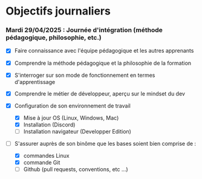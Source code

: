 # Objectifs journaliers

### Mardi 29/04/2025 : Journée d'intégration (méthode pédagogique, philosophie, etc.)


* [x] Faire connaissance avec l'équipe pédagogique et les autres apprenants
* [x] Comprendre la méthode pédagogique et la philosophie de la formation
* [x] S'interroger sur son mode de fonctionnement en termes d'apprentissage
* [x] Comprendre le métier de développeur, aperçu sur le mindset du dev

* [x] Configuration de son environnement de travail
  * [x] Mise à jour OS (Linux, Windows, Mac)
  * [x] Installation (Discord)
  * [ ] Installation navigateur (Developper Edition)
* [ ] S'assurer auprès de son binôme que les bases soient bien comprise de :
  * [x] commandes Linux
  * [x] commande Git
  * [ ] Github (pull requests, conventions, etc …)
